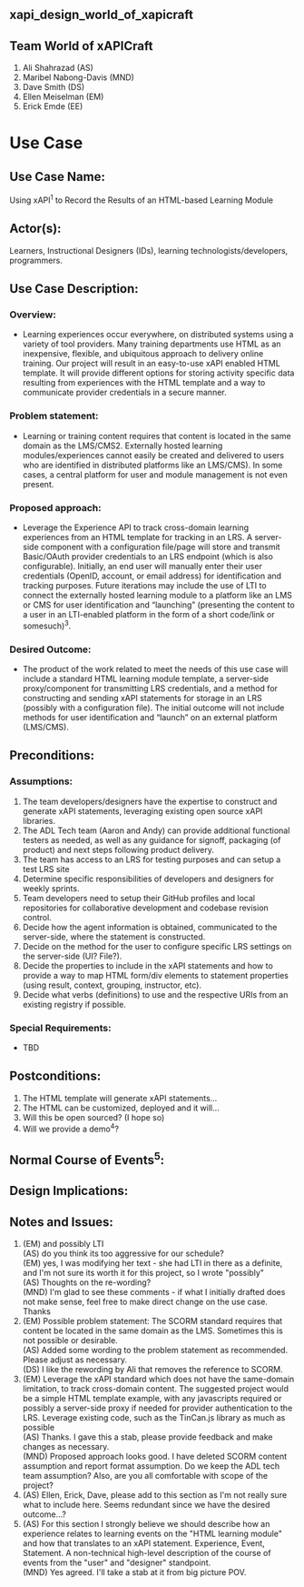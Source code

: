 xapi_design_world_of_xapicraft
----------

## Team World of xAPICraft ##

1. Ali Shahrazad (AS)
2. Maribel Nabong-Davis (MND)
3. Dave Smith (DS)
4. Ellen Meiselman (EM)
5. Erick Emde (EE)

# Use Case #
## Use Case Name: ##
Using xAPI<sup>1</sup> to Record the Results of  an HTML-based Learning Module 

## Actor(s): ##
Learners, Instructional Designers (IDs), learning technologists/developers, programmers.
## Use Case Description: ##
### Overview: ###
- Learning experiences occur everywhere, on distributed systems using a variety of tool providers. Many training departments use HTML as an inexpensive, flexible, and ubiquitous approach to delivery online training. Our project will result in an easy-to-use xAPI enabled HTML template. It will provide different options for storing activity specific data resulting from experiences with the HTML template and a way to communicate provider credentials in a secure manner.  

### Problem statement: ###
- Learning or training content requires that content is located in the same domain as the LMS/CMS2. Externally hosted learning modules/experiences cannot easily be created and delivered to users who are identified in distributed platforms like an LMS/CMS). In some cases, a central platform for user and module management is not even present.  

### Proposed approach: ###
- Leverage the Experience API to track cross-domain learning experiences from an HTML template for tracking in an LRS. A server-side component with a configuration file/page will store and transmit Basic/OAuth provider credentials to an LRS endpoint (which is also configurable). Initially, an end user will manually enter their user credentials (OpenID, account, or email address) for identification and tracking purposes. Future iterations may include the use of LTI to connect the externally hosted learning module to a platform like an LMS or CMS for user identification and “launching” (presenting the content to a user in an LTI-enabled platform in the form of a short code/link or somesuch)<sup>3</sup>.

### Desired Outcome: ###
- The product of the work related to meet the needs of this use case will include a standard HTML learning module template, a server-side proxy/component for transmitting LRS credentials, and a method for constructing and sending xAPI statements for storage in an LRS (possibly with a configuration file). The initial outcome will not include methods for user identification and “launch” on an external platform (LMS/CMS).

## Preconditions: ##
### Assumptions: ###
1. The team developers/designers have the expertise to construct and generate xAPI statements, leveraging existing open source xAPI libraries.  
2. The ADL Tech team (Aaron and Andy) can provide additional functional testers as needed, as well as any guidance for signoff, packaging (of product) and next steps following product delivery.  
3. The team has access to an LRS for testing purposes and can setup a test LRS site
4. Determine specific responsibilities of developers and designers for weekly sprints.
5. Team developers need to setup their GitHub profiles and local repositories for collaborative development and codebase revision control.
6. Decide how the agent information is obtained, communicated to the server-side, where the statement is constructed.
7. Decide on the method for the user to configure specific LRS settings on the server-side (UI? File?).
8. Decide the properties to include in the xAPI statements and how to provide a way to map HTML form/div elements to statement properties (using result, context, grouping, instructor, etc).
9. Decide what verbs (definitions) to use and the respective URIs from an existing registry if possible.

### Special Requirements: ###
- TBD

## Postconditions: ##
1. The HTML template will generate xAPI statements...
2. The HTML can be customized, deployed and it will...
3. Will this be open sourced? (I hope so)
4. Will we provide a demo<sup>4</sup>?  

## Normal Course of Events<sup>5</sup>: ##

## Design Implications: ##

## Notes and Issues: ##

1. (EM) and possibly LTI<br>
   (AS) do you think its too aggressive for our schedule?<br>
   (EM) yes, I was modifying her text - she had LTI in there as a definite, and I'm not sure its worth it for this project, so I wrote "possibly"<br>
   (AS) Thoughts on the re-wording?<br>
   (MND) I'm glad to see these comments - if what I initially drafted does not make sense, feel free to make direct change on the use case. Thanks
2. (EM) Possible problem statement: The SCORM standard requires that content be located in the same domain as the LMS. Sometimes this is not possible or desirable.<br>
   (AS) Added some wording to the problem statement as recommended. Please adjust as necessary.<br>
   (DS) I like the rewording by Ali that removes the reference to SCORM.
3. (EM) Leverage the xAPI standard which does not have the same-domain limitation, to track cross-domain content. The suggested project would be a simple HTML template example, with any javascripts required or possibly a server-side proxy if needed for provider authentication to the LRS. Leverage existing code, such as the TinCan.js library as much as possible<br>
    (AS) Thanks. I gave this a stab, please provide feedback and make changes as necessary.<br>
    (MND) Proposed approach looks good. I have deleted SCORM content assumption and report format assumption. Do we keep the ADL tech team assumption? Also, are you all comfortable with scope of the project?
4.	(AS) Ellen, Erick, Dave, please add to this section as I'm not really sure what to include here. Seems redundant since we have the desired outcome...?
5.	(AS) For this section I strongly believe we should describe how an experience relates to learning events on the "HTML learning module" and how that translates to an xAPI statement. Experience, Event, Statement. A non-technical high-level description of the course of events from the "user" and "designer" standpoint.<br>
(MND) Yes agreed. I'll take a stab at it from big picture POV.



   